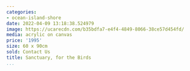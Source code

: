 ```yaml
---
categories:
- ocean-island-shore
date: 2022-04-09 13:18:38.524979
image: https://ucarecdn.com/b35bdfa7-e4f4-4849-8066-38ce57d454fd/
media: acrylic on canvas
price: '1995'
size: 60 x 90cm
sold: Contact Us
title: Sanctuary, for the Birds
...
```

